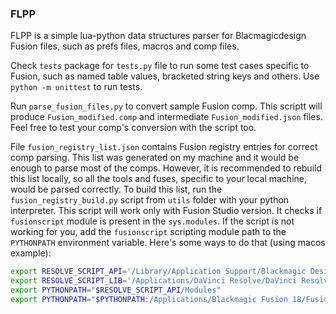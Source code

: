 ### FLPP
FLPP is a simple lua-python data structures parser for Blacmagicdesign Fusion files, such as prefs files, macros and comp files.

Check `tests` package for `tests.py` file to run some test cases specific to Fusion, such as named table values, bracketed string keys and others.
Use `python -m unittest` to run tests.

Run `parse_fusion_files.py` to convert sample Fusion comp. This scriptt will produce `Fusion_modified.comp` and intermediate `Fusion_modified.json` files. Feel free to test your comp's conversion with the script too.

File `fusion_registry_list.json` contains Fusion registry entries for correct comp parsing. This list was generated on my machine and it would be enough to parse most of the comps. However, it is recommended to rebuild this list locally, so all the tools and fuses, specific to your local machine, would be parsed correctly. To build this list, run the `fusion_registry_build.py` script from `utils` folder with your python interpreter. This script will work only with Fusion Studio version. It checks if `fusionscript` module is present in the `sys.modules`. If the script is not working for you, add the `fusionscript` scripting module path to the `PYTHONPATH` environment variable. Here's some ways to do that (using macos example):

```bash
export RESOLVE_SCRIPT_API='/Library/Application Support/Blackmagic Design/DaVinci Resolve/Developer/Scripting/'
export RESOLVE_SCRIPT_LIB='/Applications/DaVinci Resolve/DaVinci Resolve.app/Contents/Libraries/Fusion/fusionscript.so'
export PYTHONPATH="$RESOLVE_SCRIPT_API/Modules"
export PYTHONPATH="$PYTHONPATH:/Applications/Blackmagic Fusion 18/Fusion.app/Contents/MacOS/"
```